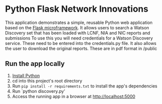 # Python Flask Network Innovations

This application demonstrates a simple, reusable Python web application based on the [Flask microframework](http://flask.pocoo.org/).
It allows users to search a Watson Discovery set that has been loaded with LCNF, NIA and NIC reports and submissions
To use this you will need credentials for a Watson Discovery service. These need to be entered into the credentials.py file.
It also allows the user to download the original reports. These are in pdf format in /public

## Run the app locally

1. [Install Python][]
1. cd into this project's root directory
1. Run `pip install -r requirements.txt` to install the app's dependencies
1. Run `python discovery.py'
1. Access the running app in a browser at <http://localhost:5000>

[Install Python]: https://www.python.org/downloads/
